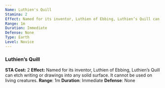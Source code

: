 ```yaml
---
Name: Luthien's Quill
Stamina: 2
Effect: Named for its inventor, Luthien of Ebbing, Luthien’s Quill can etch writing or drawings into any solid surface. It cannot be used on living creatures.
Range: 1m 
Duration: Immediate
Defense: None
Type: Earth
Level: Novice
---
```


### Luthien’s Quill
**STA Cost:** 2
**Effect:** Named for its inventor, Luthien of Ebbing, Luthien’s Quill can etch writing or drawings into any solid surface. It cannot be used on living creatures.
**Range**: 1m
**Duration**: Immediate
**Defense**: None